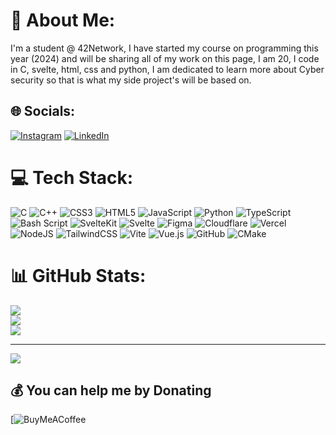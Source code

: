 # 💫 About Me:
I'm a student @ 42Network, I have started my course on programming this year (2024) and will be sharing all of my work on this page, I am 20, I code in C, svelte, html, css and python, I am dedicated to learn more about Cyber security so that is what my side project's will be based on.


## 🌐 Socials:
[![Instagram](https://img.shields.io/badge/Instagram-%23E4405F.svg?logo=Instagram&logoColor=white)](https://instagram.com/luh.vxid) [![LinkedIn](https://img.shields.io/badge/LinkedIn-%230077B5.svg?logo=linkedin&logoColor=white)](https://www.linkedin.com/in/quinten-van-den-berghe-6244572b4/) 

# 💻 Tech Stack:
![C](https://img.shields.io/badge/c-%2300599C.svg?style=plastic&logo=c&logoColor=white) ![C++](https://img.shields.io/badge/c++-%2300599C.svg?style=plastic&logo=c%2B%2B&logoColor=white) ![CSS3](https://img.shields.io/badge/css3-%231572B6.svg?style=plastic&logo=css3&logoColor=white) ![HTML5](https://img.shields.io/badge/html5-%23E34F26.svg?style=plastic&logo=html5&logoColor=white) ![JavaScript](https://img.shields.io/badge/javascript-%23323330.svg?style=plastic&logo=javascript&logoColor=%23F7DF1E) ![Python](https://img.shields.io/badge/python-3670A0?style=plastic&logo=python&logoColor=ffdd54) ![TypeScript](https://img.shields.io/badge/typescript-%23007ACC.svg?style=plastic&logo=typescript&logoColor=white) ![Bash Script](https://img.shields.io/badge/bash_script-%23121011.svg?style=plastic&logo=gnu-bash&logoColor=white) ![SvelteKit](https://img.shields.io/badge/sveltekit-%23ff3e00.svg?style=plastic&logo=svelte&logoColor=white) ![Svelte](https://img.shields.io/badge/svelte-%23f1413d.svg?style=plastic&logo=svelte&logoColor=white) ![Figma](https://img.shields.io/badge/figma-%23F24E1E.svg?style=plastic&logo=figma&logoColor=white) ![Cloudflare](https://img.shields.io/badge/Cloudflare-F38020?style=plastic&logo=Cloudflare&logoColor=white) ![Vercel](https://img.shields.io/badge/vercel-%23000000.svg?style=plastic&logo=vercel&logoColor=white) ![NodeJS](https://img.shields.io/badge/node.js-6DA55F?style=plastic&logo=node.js&logoColor=white) ![TailwindCSS](https://img.shields.io/badge/tailwindcss-%2338B2AC.svg?style=plastic&logo=tailwind-css&logoColor=white) ![Vite](https://img.shields.io/badge/vite-%23646CFF.svg?style=plastic&logo=vite&logoColor=white) ![Vue.js](https://img.shields.io/badge/vue.js-%2335495e.svg?style=plastic&logo=vuedotjs&logoColor=%234FC08D) ![GitHub](https://img.shields.io/badge/github-%23121011.svg?style=plastic&logo=github&logoColor=white) ![CMake](https://img.shields.io/badge/CMake-%23008FBA.svg?style=plastic&logo=cmake&logoColor=white)
# 📊 GitHub Stats:
![](https://github-readme-stats.vercel.app/api?username=IlyVoid&theme=city_lights&hide_border=false&include_all_commits=false&count_private=false)<br/>
![](https://github-readme-streak-stats.herokuapp.com/?user=IlyVoid&theme=city_lights&hide_border=false)<br/>
![](https://github-readme-stats.vercel.app/api/top-langs/?username=IlyVoid&theme=city_lights&hide_border=false&include_all_commits=false&count_private=false&layout=compact)

---
[![](https://visitcount.itsvg.in/api?id=IlyVoid&icon=5&color=3)](https://visitcount.itsvg.in)

  ## 💰 You can help me by Donating
  [![BuyMeACoffee](buymeacoffee.com/luh.vxid) 

  
<!-- Proudly created with GPRM ( https://gprm.itsvg.in ) -->
